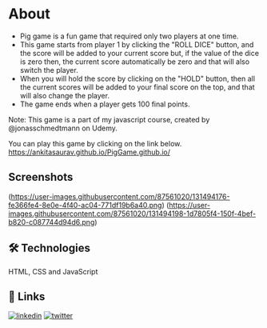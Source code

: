 # About

- Pig game is a fun game that required only two players at one time. 
- This game starts from player 1 by clicking the "ROLL DICE" button, and the score will be added to your current score but, if the value of the dice is zero then, the current   score automatically be zero and that will also switch the player. 
- When you will hold the score by clicking on the "HOLD" button, then all the current scores will be added to your final score on the top, and that will also change the player.
- The game ends when a player gets 100 final points.

Note: This game is a part of my javascript course, created by @jonasschmedtmann on Udemy.

You can play this game by clicking on the link below.
https://ankitasaurav.github.io/PigGame.github.io/

## Screenshots

(https://user-images.githubusercontent.com/87561020/131494176-fe366fe4-8e0e-4f40-ac04-771df19b6a40.png)
(https://user-images.githubusercontent.com/87561020/131494198-1d7805f4-150f-4bef-b820-c087744d94d6.png)


## 🛠 Technologies
HTML, CSS and JavaScript 

  
## 🔗 Links
[![linkedin](https://img.shields.io/badge/linkedin-0A66C2?style=for-the-badge&logo=linkedin&logoColor=white)](https://www.linkedin.com/in/ankita-saurav/?originalSubdomain=in)
[![twitter](https://img.shields.io/badge/twitter-1DA1F2?style=for-the-badge&logo=twitter&logoColor=white)](https://twitter.com/sauravankita)
